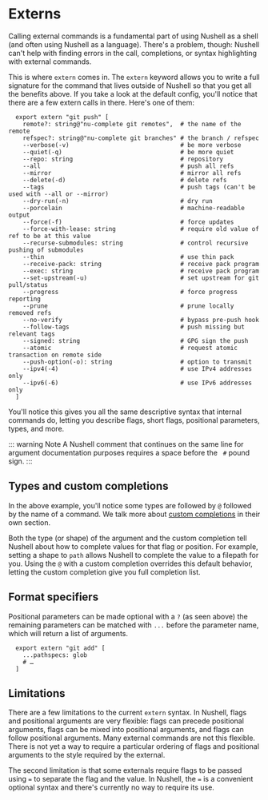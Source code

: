 # Externs

Calling external commands is a fundamental part of using Nushell as a shell (and often using Nushell as a language). There's a problem, though: Nushell can't help with finding errors in the call, completions, or syntax highlighting with external commands.

This is where `extern` comes in. The `extern` keyword allows you to write a full signature for the command that lives outside of Nushell so that you get all the benefits above. If you take a look at the default config, you'll notice that there are a few extern calls in there. Here's one of them:

```
  export extern "git push" [
    remote?: string@"nu-complete git remotes",  # the name of the remote
    refspec?: string@"nu-complete git branches" # the branch / refspec
    --verbose(-v)                               # be more verbose
    --quiet(-q)                                 # be more quiet
    --repo: string                              # repository
    --all                                       # push all refs
    --mirror                                    # mirror all refs
    --delete(-d)                                # delete refs
    --tags                                      # push tags (can't be used with --all or --mirror)
    --dry-run(-n)                               # dry run
    --porcelain                                 # machine-readable output
    --force(-f)                                 # force updates
    --force-with-lease: string                  # require old value of ref to be at this value
    --recurse-submodules: string                # control recursive pushing of submodules
    --thin                                      # use thin pack
    --receive-pack: string                      # receive pack program
    --exec: string                              # receive pack program
    --set-upstream(-u)                          # set upstream for git pull/status
    --progress                                  # force progress reporting
    --prune                                     # prune locally removed refs
    --no-verify                                 # bypass pre-push hook
    --follow-tags                               # push missing but relevant tags
    --signed: string                            # GPG sign the push
    --atomic                                    # request atomic transaction on remote side
    --push-option(-o): string                   # option to transmit
    --ipv4(-4)                                  # use IPv4 addresses only
    --ipv6(-6)                                  # use IPv6 addresses only
  ]
```

You'll notice this gives you all the same descriptive syntax that internal commands do, letting you describe flags, short flags, positional parameters, types, and more.

::: warning Note
A Nushell comment that continues on the same line for argument documentation purposes requires a space before the ` #` pound sign. 
:::

## Types and custom completions

In the above example, you'll notice some types are followed by `@` followed by the name of a command. We talk more about [custom completions](custom_completions.md) in their own section.

Both the type (or shape) of the argument and the custom completion tell Nushell about how to complete values for that flag or position. For example, setting a shape to `path` allows Nushell to complete the value to a filepath for you. Using the `@` with a custom completion overrides this default behavior, letting the custom completion give you full completion list.

## Format specifiers

Positional parameters can be made optional with a `?` (as seen above) the remaining parameters can be matched with `...` before the parameter name, which will return a list of arguments.

```
  export extern "git add" [
    ...pathspecs: glob
    # …
  ]
```

## Limitations

There are a few limitations to the current `extern` syntax. In Nushell, flags and positional arguments are very flexible: flags can precede positional arguments, flags can be mixed into positional arguments, and flags can follow positional arguments. Many external commands are not this flexible. There is not yet a way to require a particular ordering of flags and positional arguments to the style required by the external.

The second limitation is that some externals require flags to be passed using `=` to separate the flag and the value. In Nushell, the `=` is a convenient optional syntax and there's currently no way to require its use.
